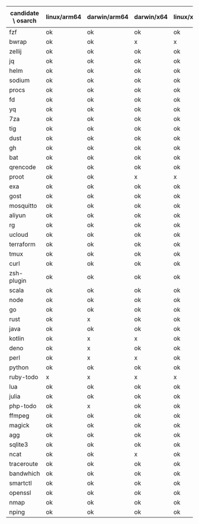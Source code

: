 | candidate \ osarch | linux/arm64 | darwin/arm64 | darwin/x64 | linux/x64 | win/x64 | 备注 |
| ------------------ | ----------- | ------------ | ---------- | --------- | ------- | ---- |
| fzf | ok | ok | ok | ok |  ok |    |
| bwrap | ok | ok | x | x |  x |    |
| zellij | ok | ok | ok | ok |  x |    |
| jq | ok | ok | ok | ok |  ok |    |
| helm | ok | ok | ok | ok |  ok |    |
| sodium | ok | ok | ok | ok |  ok |    |
| procs | ok | ok | ok | ok |  ok |    |
| fd | ok | ok | ok | ok |  ok |    |
| yq | ok | ok | ok | ok |  ok |    |
| 7za | ok | ok | ok | ok |  ok |    |
| tig | ok | ok | ok | ok |  ok |    |
| dust | ok | ok | ok | ok |  ok |    |
| gh | ok | ok | ok | ok |  ok |    |
| bat | ok | ok | ok | ok |  ok |    |
| qrencode | ok | ok | ok | ok |  ok |    |
| proot | ok | ok | x | x |  x |    |
| exa | ok | ok | ok | ok |  ok |    |
| gost | ok | ok | ok | ok |  ok |    |
| mosquitto | ok | ok | ok | ok |  ok |    |
| aliyun | ok | ok | ok | ok |  ok |    |
| rg | ok | ok | ok | ok |  ok |    |
| ucloud | ok | ok | ok | ok |  ok |    |
| terraform | ok | ok | ok | ok |  ok |    |
| tmux | ok | ok | ok | ok |  ok |    |
| curl | ok | ok | ok | ok |  ok |    |
| zsh-plugin | ok | ok | ok | ok |  ok |    |
| scala | ok | ok | ok | ok |  ok |    |
| node | ok | ok | ok | ok |  ok |    |
| go | ok | ok | ok | ok |  ok |    |
| rust | ok | x | ok | ok |  ok |    |
| java | ok | ok | ok | ok |  ok |    |
| kotlin | ok | x | x | ok |  ok |    |
| deno | ok | x | ok | ok |  ok |    |
| perl | ok | x | x | ok |  ok |    |
| python | ok | ok | ok | ok |  ok |    |
| ruby-todo | x | x | x | x |  x |    |
| lua | ok | ok | ok | ok |  ok |    |
| julia | ok | ok | ok | ok |  ok |    |
| php-todo | ok | x | ok | ok |  ok |    |
| ffmpeg | ok | ok | ok | ok |  ok |    |
| magick | ok | ok | ok | ok |  ok |    |
| agg | ok | ok | ok | ok |  ok |    |
| sqlite3 | ok | ok | ok | ok |  ok |    |
| ncat | ok | ok | x | ok |  ok |    |
| traceroute | ok | ok | ok | ok |  ok |    |
| bandwhich | ok | ok | ok | ok |  ok |    |
| smartctl | ok | ok | ok | ok |  ok |    |
| openssl | ok | ok | ok | ok |  ok |    |
| nmap | ok | ok | ok | ok |  ok |    |
| nping | ok | ok | ok | ok |  ok |    |
